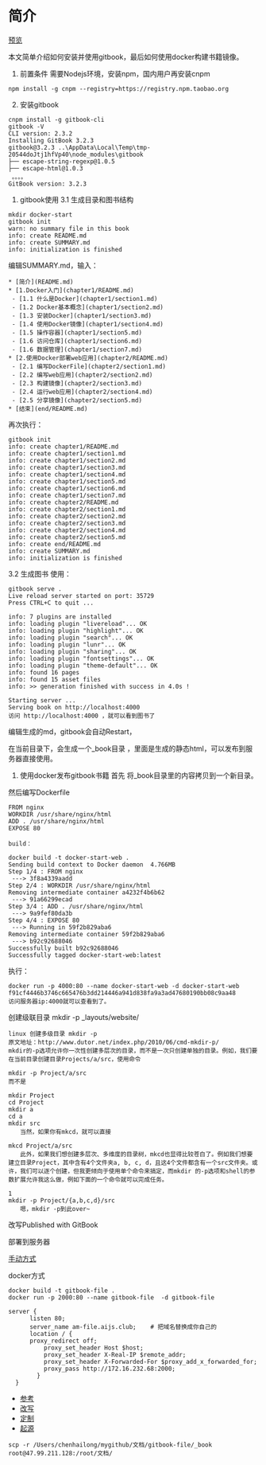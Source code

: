 # 简介

[预览](http://am-file.aijs.club/)


本文简单介绍如何安装并使用gitbook，最后如何使用docker构建书籍镜像。

1. 前置条件
需要Nodejs环境，安装npm，国内用户再安装cnpm

```
npm install -g cnpm --registry=https://registry.npm.taobao.org
```

2. 安装gitbook
  
```
cnpm install -g gitbook-cli
gitbook -V 
CLI version: 2.3.2
Installing GitBook 3.2.3
gitbook@3.2.3 ..\AppData\Local\Temp\tmp-20544doJtj1hfVp40\node_modules\gitbook
├── escape-string-regexp@1.0.5
├── escape-html@1.0.3
 。。。。
GitBook version: 3.2.3
```

1. gitbook使用
3.1 生成目录和图书结构

```
mkdir docker-start
gitbook init
warn: no summary file in this book
info: create README.md
info: create SUMMARY.md
info: initialization is finished
```

编辑SUMMARY.md，输入：

```
* [简介](README.md)
* [1.Docker入门](chapter1/README.md)
 - [1.1 什么是Docker](chapter1/section1.md)
 - [1.2 Docker基本概念](chapter1/section2.md)
 - [1.3 安装Docker](chapter1/section3.md)
 - [1.4 使用Docker镜像](chapter1/section4.md)
 - [1.5 操作容器](chapter1/section5.md)
 - [1.6 访问仓库](chapter1/section6.md)
 - [1.6 数据管理](chapter1/section7.md)
* [2.使用Docker部署web应用](chapter2/README.md)
 - [2.1 编写DockerFile](chapter2/section1.md)
 - [2.2 编写web应用](chapter2/section2.md)
 - [2.3 构建镜像](chapter2/section3.md)
 - [2.4 运行web应用](chapter2/section4.md)
 - [2.5 分享镜像](chapter2/section5.md)
* [结束](end/README.md)
```

再次执行：

```
gitbook init
info: create chapter1/README.md
info: create chapter1/section1.md
info: create chapter1/section2.md
info: create chapter1/section3.md
info: create chapter1/section4.md
info: create chapter1/section5.md
info: create chapter1/section6.md
info: create chapter1/section7.md
info: create chapter2/README.md
info: create chapter2/section1.md
info: create chapter2/section2.md
info: create chapter2/section3.md
info: create chapter2/section4.md
info: create chapter2/section5.md
info: create end/README.md
info: create SUMMARY.md
info: initialization is finished
```
3.2 生成图书
使用：

```
gitbook serve .
Live reload server started on port: 35729
Press CTRL+C to quit ...

info: 7 plugins are installed
info: loading plugin "livereload"... OK
info: loading plugin "highlight"... OK
info: loading plugin "search"... OK
info: loading plugin "lunr"... OK
info: loading plugin "sharing"... OK
info: loading plugin "fontsettings"... OK
info: loading plugin "theme-default"... OK
info: found 16 pages
info: found 15 asset files
info: >> generation finished with success in 4.0s !

Starting server ...
Serving book on http://localhost:4000
访问 http://localhost:4000 ，就可以看到图书了
```



编辑生成的md，gitbook会自动Restart，



在当前目录下，会生成一个_book目录 ，里面是生成的静态html，可以发布到服务器直接使用。

1. 使用docker发布gitbook书籍
首先 将_book目录里的内容拷贝到一个新目录。

然后编写Dockerfile

```
FROM nginx
WORKDIR /usr/share/nginx/html
ADD . /usr/share/nginx/html
EXPOSE 80
```

```
build：

docker build -t docker-start-web .
Sending build context to Docker daemon  4.766MB
Step 1/4 : FROM nginx
 ---> 3f8a4339aadd
Step 2/4 : WORKDIR /usr/share/nginx/html
Removing intermediate container a4232f4b6b62
 ---> 91a66299ecad
Step 3/4 : ADD . /usr/share/nginx/html
 ---> 9a9fef80da3b
Step 4/4 : EXPOSE 80
 ---> Running in 59f2b829aba6
Removing intermediate container 59f2b829aba6
 ---> b92c92688046
Successfully built b92c92688046
Successfully tagged docker-start-web:latest
```

执行：

```
docker run -p 4000:80 --name docker-start-web -d docker-start-web
f91cf4446b3746c665476b3dd214446a941d838fa9a3ad47680190bb08c9aa48
访问服务器ip:4000就可以查看到了。
```

创建级联目录
mkdir -p _layouts/website/

```
linux 创建多级目录 mkdir -p
原文地址：http://www.dutor.net/index.php/2010/06/cmd-mkdir-p/
mkdir的-p选项允许你一次性创建多层次的目录，而不是一次只创建单独的目录。例如，我们要在当前目录创建目录Projects/a/src，使用命令

mkdir -p Project/a/src
而不是

mkdir Project
cd Project
mkdir a
cd a
mkdir src
　　当然，如果你有mkcd，就可以直接

mkcd Project/a/src
　　此外，如果我们想创建多层次、多维度的目录树，mkcd也显得比较苍白了。例如我们想要建立目录Project，其中含有4个文件夹a, b, c, d，且这4个文件都含有一个src文件夹。或许，我们可以逐个创建，但我更倾向于使用单个命令来搞定，而mkdir 的-p选项和shell的参数扩展允许我这么做，例如下面的一个命令就可以完成任务。

1
mkdir -p Project/{a,b,c,d}/src
　　嗯，mkdir -p到此over~
```


改写Published with GitBook

部署到服务器

[手动方式](https://blog.csdn.net/fwhezfwhez/article/details/86756036)

docker方式
```
docker build -t gitbook-file .
docker run -p 2000:80 --name gitbook-file  -d gitbook-file 
```


```
server {
      listen 80;
      server_name am-file.aijs.club;    # 把域名替换成你自己的
      location / {
      proxy_redirect off;
          proxy_set_header Host $host;
          proxy_set_header X-Real-IP $remote_addr;
          proxy_set_header X-Forwarded-For $proxy_add_x_forwarded_for;
          proxy_pass http://172.16.232.68:2000;    
        }
  }
```


- [参考](https://www.cnblogs.com/xiaoqi/p/8194350.html)
- [改写](https://www.jianshu.com/p/9c706dfa2d4e)
- [定制](https://blog.csdn.net/qq_43514847/article/details/86598399)
- [起源](http://book.5kcrm.com/)



```
scp -r /Users/chenhailong/mygithub/文档/gitbook-file/_book root@47.99.211.128:/root/文档/

```

